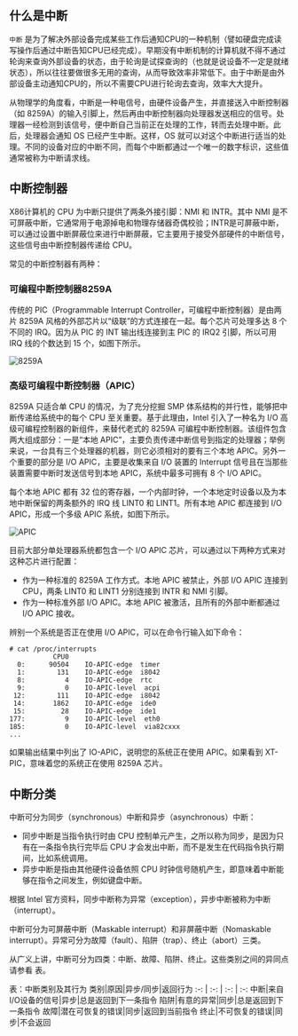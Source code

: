 ## 什么是中断
`中断` 是为了解决外部设备完成某些工作后通知CPU的一种机制（譬如硬盘完成读写操作后通过中断告知CPU已经完成）。早期没有中断机制的计算机就不得不通过轮询来查询外部设备的状态，由于轮询是试探查询的（也就是说设备不一定是就绪状态），所以往往要做很多无用的查询，从而导致效率非常低下。由于中断是由外部设备主动通知CPU的，所以不需要CPU进行轮询去查询，效率大大提升。

从物理学的角度看，中断是一种电信号，由硬件设备产生，并直接送入中断控制器（如 8259A）的输入引脚上，然后再由中断控制器向处理器发送相应的信号。处理器一经检测到该信号，便中断自己当前正在处理的工作，转而去处理中断。此后，处理器会通知 OS 已经产生中断。这样，OS 就可以对这个中断进行适当的处理。不同的设备对应的中断不同，而每个中断都通过一个唯一的数字标识，这些值通常被称为中断请求线。

## 中断控制器
X86计算机的 CPU 为中断只提供了两条外接引脚：NMI 和 INTR。其中 NMI 是不可屏蔽中断，它通常用于电源掉电和物理存储器奇偶校验；INTR是可屏蔽中断，可以通过设置中断屏蔽位来进行中断屏蔽，它主要用于接受外部硬件的中断信号，这些信号由中断控制器传递给 CPU。

常见的中断控制器有两种：

### 可编程中断控制器8259A

传统的 PIC（Programmable Interrupt Controller，可编程中断控制器）是由两片 8259A 风格的外部芯片以“级联”的方式连接在一起。每个芯片可处理多达 8 个不同的 IRQ。因为从 PIC 的 INT 输出线连接到主 PIC 的 IRQ2 引脚，所以可用 IRQ 线的个数达到 15 个，如图下所示。

![8259A](https://raw.githubusercontent.com/liexusong/linux-source-code-analyze/master/images/8259A.png)

### 高级可编程中断控制器（APIC）

8259A 只适合单 CPU 的情况，为了充分挖掘 SMP 体系结构的并行性，能够把中断传递给系统中的每个 CPU 至关重要。基于此理由，Intel 引入了一种名为 I/O 高级可编程控制器的新组件，来替代老式的 8259A 可编程中断控制器。该组件包含两大组成部分：一是“本地 APIC”，主要负责传递中断信号到指定的处理器；举例来说，一台具有三个处理器的机器，则它必须相对的要有三个本地 APIC。另外一个重要的部分是 I/O APIC，主要是收集来自 I/O 装置的 Interrupt 信号且在当那些装置需要中断时发送信号到本地 APIC，系统中最多可拥有 8 个 I/O APIC。

每个本地 APIC 都有 32 位的寄存器，一个内部时钟，一个本地定时设备以及为本地中断保留的两条额外的 IRQ 线 LINT0 和 LINT1。所有本地 APIC 都连接到 I/O APIC，形成一个多级 APIC 系统，如图下所示。

![APIC](https://raw.githubusercontent.com/liexusong/linux-source-code-analyze/master/images/APIC.gif)

目前大部分单处理器系统都包含一个 I/O APIC 芯片，可以通过以下两种方式来对这种芯片进行配置：
* 作为一种标准的 8259A 工作方式。本地 APIC 被禁止，外部 I/O APIC 连接到 CPU，两条 LINT0 和 LINT1 分别连接到 INTR 和 NMI 引脚。
* 作为一种标准外部 I/O APIC。本地 APIC 被激活，且所有的外部中断都通过 I/O APIC 接收。

辨别一个系统是否正在使用 I/O APIC，可以在命令行输入如下命令：
```shell
# cat /proc/interrupts
           CPU0       
  0:      90504    IO-APIC-edge  timer
  1:        131    IO-APIC-edge  i8042
  8:          4    IO-APIC-edge  rtc
  9:          0    IO-APIC-level  acpi
 12:        111    IO-APIC-edge  i8042
 14:       1862    IO-APIC-edge  ide0
 15:         28    IO-APIC-edge  ide1
177:          9    IO-APIC-level  eth0
185:          0    IO-APIC-level  via82cxxx
...
```
如果输出结果中列出了 IO-APIC，说明您的系统正在使用 APIC。如果看到 XT-PIC，意味着您的系统正在使用 8259A 芯片。

## 中断分类
中断可分为同步（synchronous）中断和异步（asynchronous）中断：
* 同步中断是当指令执行时由 CPU 控制单元产生，之所以称为同步，是因为只有在一条指令执行完毕后 CPU 才会发出中断，而不是发生在代码指令执行期间，比如系统调用。
* 异步中断是指由其他硬件设备依照 CPU 时钟信号随机产生，即意味着中断能够在指令之间发生，例如键盘中断。

根据 Intel 官方资料，同步中断称为异常（exception），异步中断被称为中断（interrupt）。

中断可分为可屏蔽中断（Maskable interrupt）和非屏蔽中断（Nomaskable interrupt）。异常可分为故障（fault）、陷阱（trap）、终止（abort）三类。

从广义上讲，中断可分为四类：中断、故障、陷阱、终止。这些类别之间的异同点请参看 表。

表：中断类别及其行为
类别|原因|异步/同步|返回行为
:-: | :-: | :-: | :-:
中断|来自I/O设备的信号|异步|总是返回到下一条指令
陷阱|有意的异常|同步|总是返回到下一条指令
故障|潜在可恢复的错误|同步|返回到当前指令
终止|不可恢复的错误|同步|不会返回

